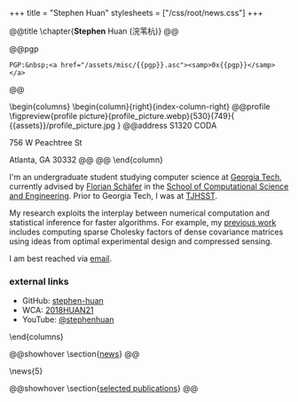 +++
title = "Stephen Huan"
stylesheets = ["/css/root/news.css"]
+++

@@title
\chapter{**Stephen** Huan (浣苇杭)}
@@

@@pgp
~~~
PGP:&nbsp;<a href="/assets/misc/{{pgp}}.asc"><samp>0x{{pgp}}</samp></a>
~~~
@@

\begin{columns}
\begin{column}{right}{index-column-right}
@@profile
\figpreview{profile picture}{profile_picture.webp}{530}{749}{
  {{assets}}/profile_picture.jpg
}
@@address
  S1320 CODA

  756 W Peachtree St

  Atlanta, GA 30332
@@
@@
\end{column}

I'm an undergraduate student studying computer science at [Georgia
Tech](https://www.gatech.edu/), currently advised by [Florian
Schäfer](https://f-t-s.github.io/) in the [School of Computational
Science and Engineering](https://cse.gatech.edu/). Prior to Georgia
Tech, I was at [TJHSST](https://tjhsst.edu/).

My research exploits the interplay between numerical
computation and statistical inference for faster algorithms.
For example, my [previous work](/projects/) includes computing
sparse Cholesky factors of dense covariance matrices using
ideas from optimal experimental design and compressed sensing.

I am best reached via [email](mailto:shuan@gatech.edu).

### external links

- GitHub: [stephen-huan](https://github.com/stephen-huan)
- WCA: [2018HUAN21](https://www.worldcubeassociation.org/persons/2018HUAN21)
- YouTube: [@stephenhuan](https://www.youtube.com/@stephenhuan)

\end{columns}

@@showhover
\section{[news](/news/)}
@@

\news{5}

@@showhover
\section{[selected publications](/publications/)}
@@


